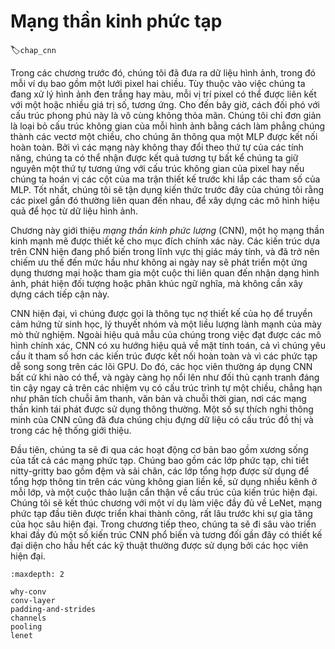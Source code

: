 # Mạng thần kinh phức tạp
:label:`chap_cnn`

Trong các chương trước đó, chúng tôi đã đưa ra dữ liệu hình ảnh, trong đó mỗi ví dụ bao gồm một lưới pixel hai chiều. Tùy thuộc vào việc chúng ta đang xử lý hình ảnh đen trắng hay màu, mỗi vị trí pixel có thể được liên kết với một hoặc nhiều giá trị số, tương ứng. Cho đến bây giờ, cách đối phó với cấu trúc phong phú này là vô cùng không thỏa mãn. Chúng tôi chỉ đơn giản là loại bỏ cấu trúc không gian của mỗi hình ảnh bằng cách làm phẳng chúng thành các vectơ một chiều, cho chúng ăn thông qua một MLP được kết nối hoàn toàn. Bởi vì các mạng này không thay đổi theo thứ tự của các tính năng, chúng ta có thể nhận được kết quả tương tự bất kể chúng ta giữ nguyên một thứ tự tương ứng với cấu trúc không gian của pixel hay nếu chúng ta hoán vị các cột của ma trận thiết kế trước khi lắp các tham số của MLP. Tốt nhất, chúng tôi sẽ tận dụng kiến thức trước đây của chúng tôi rằng các pixel gần đó thường liên quan đến nhau, để xây dựng các mô hình hiệu quả để học từ dữ liệu hình ảnh.  

Chương này giới thiệu *mạng thần kinh phức lượng* (CNN), một họ mạng thần kinh mạnh mẽ được thiết kế cho mục đích chính xác này. Các kiến trúc dựa trên CNN hiện đang phổ biến trong lĩnh vực thị giác máy tính, và đã trở nên chiếm ưu thế đến mức hầu như không ai ngày nay sẽ phát triển một ứng dụng thương mại hoặc tham gia một cuộc thi liên quan đến nhận dạng hình ảnh, phát hiện đối tượng hoặc phân khúc ngữ nghĩa, mà không cần xây dựng cách tiếp cận này. 

CNN hiện đại, vì chúng được gọi là thông tục nợ thiết kế của họ để truyền cảm hứng từ sinh học, lý thuyết nhóm và một liều lượng lành mạnh của mày mò thử nghiệm. Ngoài hiệu quả mẫu của chúng trong việc đạt được các mô hình chính xác, CNN có xu hướng hiệu quả về mặt tính toán, cả vì chúng yêu cầu ít tham số hơn các kiến trúc được kết nối hoàn toàn và vì các phức tạp dễ song song trên các lõi GPU. Do đó, các học viên thường áp dụng CNN bất cứ khi nào có thể, và ngày càng họ nổi lên như đối thủ cạnh tranh đáng tin cậy ngay cả trên các nhiệm vụ có cấu trúc trình tự một chiều, chẳng hạn như phân tích chuỗi âm thanh, văn bản và chuỗi thời gian, nơi các mạng thần kinh tái phát được sử dụng thông thường. Một số sự thích nghi thông minh của CNN cũng đã đưa chúng chịu đựng dữ liệu có cấu trúc đồ thị và trong các hệ thống giới thiệu. 

Đầu tiên, chúng ta sẽ đi qua các hoạt động cơ bản bao gồm xương sống của tất cả các mạng phức tạp. Chúng bao gồm các lớp phức tạp, chi tiết nitty-gritty bao gồm đệm và sải chân, các lớp tổng hợp được sử dụng để tổng hợp thông tin trên các vùng không gian liền kề, sử dụng nhiều kênh ở mỗi lớp, và một cuộc thảo luận cẩn thận về cấu trúc của kiến trúc hiện đại. Chúng tôi sẽ kết thúc chương với một ví dụ làm việc đầy đủ về LeNet, mạng phức tạp đầu tiên được triển khai thành công, rất lâu trước khi sự gia tăng của học sâu hiện đại. Trong chương tiếp theo, chúng ta sẽ đi sâu vào triển khai đầy đủ một số kiến trúc CNN phổ biến và tương đối gần đây có thiết kế đại diện cho hầu hết các kỹ thuật thường được sử dụng bởi các học viên hiện đại.

```toc
:maxdepth: 2

why-conv
conv-layer
padding-and-strides
channels
pooling
lenet
```
